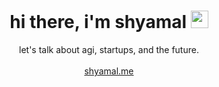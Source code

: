 <h1 align="center">
   hi there, i'm shyamal
   <img src="https://media.giphy.com/media/hvRJCLFzcasrR4ia7z/giphy.gif" width="28">
</h1>
<p align = "center">
   let's talk about agi, startups, and the future. <br/><br/>
   <a align = "center" href="https://shyamal.me">shyamal.me</a>
</p>

